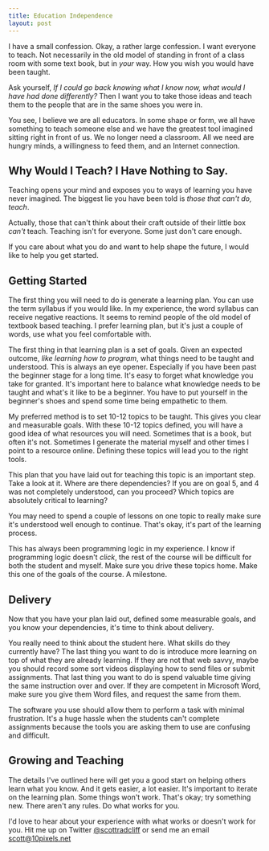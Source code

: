 ```yaml
---
title: Education Independence
layout: post
---
```


I have a small confession. Okay, a rather large confession. I want everyone to teach. Not necessarily in the old model of standing in front of a class room with some text book, but in *your* way. How you wish you would have been taught.

Ask yourself, *If I could go back knowing what I know now, what would I have had done differently?* Then I want you to take those ideas and teach them to the people that are in the same shoes you were in.

You see, I believe we are all educators. In some shape or form, we all have something to teach someone else and we have the greatest tool imagined sitting right in front of us. We no longer need a classroom. All we need are hungry minds, a willingness to feed them, and an Internet connection.

## Why Would I Teach? I Have Nothing to Say.
Teaching opens your mind and exposes you to ways of learning you have never imagined. The biggest lie you have been told is *those that can't do, teach*. 

Actually, those that can't think about their craft outside of their little box *can't* teach. Teaching isn't for everyone. Some just don't care enough. 

If you care about what you do and want to help shape the future, I would like to help you get started.

## Getting Started
The first thing you will need to do is generate a learning plan. You can use the term syllabus if you would like. In my experience, the word syllabus can receive negative reactions. It seems to remind people of the old model of textbook based teaching. I prefer learning plan, but it's just a couple of words, use what you feel comfortable with.

The first thing in that learning plan is a set of goals. Given an expected outcome, *like learning how to program*, what things need to be taught and understood. This is always an eye opener. Especially if you have been past the beginner stage for a long time. It's easy to forget what knowledge you take for granted. It's important here to balance what knowledge needs to be taught and what's it like to be a beginner. You have to put yourself in the beginner's shoes and spend some time being empathetic to them.

My preferred method is to set 10-12 topics to be taught. This gives you clear and measurable goals. With these 10-12 topics defined, you will have a good idea of what resources you will need. Sometimes that is a book, but often it's not. Sometimes I generate the material myself and other times I point to a resource online. Defining these topics will lead you to the right tools.

This plan that you have laid out for teaching this topic is an important step. Take a look at it. Where are there dependencies? If you are on goal 5, and 4 was not completely understood, can you proceed? Which topics are absolutely critical to learning?

You may need to spend a couple of lessons on one topic to really make sure it's understood well enough to continue. That's okay, it's part of the learning process. 

This has always been programming logic in my experience. I know if programming logic doesn't *click*, the rest of the course will be difficult for both the student and myself. Make sure you drive these topics home. Make this one of the goals of the course. A milestone.

## Delivery
Now that you have your plan laid out, defined some measurable goals, and you know your dependencies, it's time to think about delivery.

You really need to think about the student here. What skills do they currently have? The last thing you want to do is introduce more learning on top of what they are already learning. If they are not that web savvy, maybe you should record some sort videos displaying how to send files or submit assignments. That last thing you want to do is spend valuable time giving the same instruction over and over. If they are competent in Microsoft Word, make sure you give them Word files, and request the same from them.

The software you use should allow them to perform a task with minimal frustration. It's a huge hassle when the students can't complete assignments because the tools you are asking them to use are confusing and difficult.


## Growing and Teaching
The details I've outlined here will get you a good start on helping others learn what you know. And it gets easier, a lot easier. It's important to iterate on the learning plan. Some things won't work. That's okay; try something new. There aren't any rules. Do what works for you.

I'd love to hear about your experience with what works or doesn't work for you. Hit me up on Twitter [@scottradcliff](https://twitter.com/scottradcliff) or send me an email [scott@10pixels.net](scott@10pixels.net)


